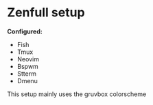 # Zenfull setup
**Configured:**
* Fish
* Tmux
* Neovim
* Bspwm
* Stterm
* Dmenu

This setup mainly uses the gruvbox colorscheme